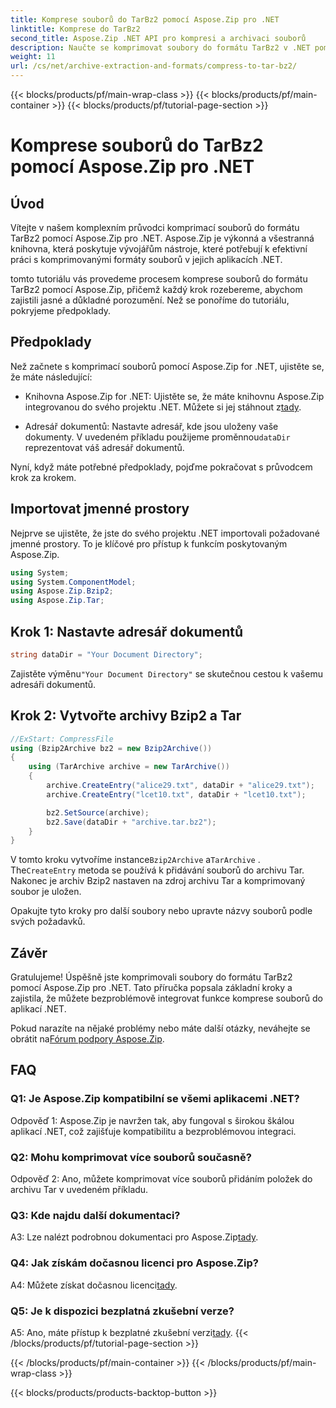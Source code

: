 ```yaml
---
title: Komprese souborů do TarBz2 pomocí Aspose.Zip pro .NET
linktitle: Komprese do TarBz2
second_title: Aspose.Zip .NET API pro kompresi a archivaci souborů
description: Naučte se komprimovat soubory do formátu TarBz2 v .NET pomocí Aspose.Zip. Postupujte podle našeho podrobného průvodce pro efektivní kompresi souborů.
weight: 11
url: /cs/net/archive-extraction-and-formats/compress-to-tar-bz2/
---
```


{{< blocks/products/pf/main-wrap-class >}}
{{< blocks/products/pf/main-container >}}
{{< blocks/products/pf/tutorial-page-section >}}

# Komprese souborů do TarBz2 pomocí Aspose.Zip pro .NET

## Úvod

Vítejte v našem komplexním průvodci komprimací souborů do formátu TarBz2 pomocí Aspose.Zip pro .NET. Aspose.Zip je výkonná a všestranná knihovna, která poskytuje vývojářům nástroje, které potřebují k efektivní práci s komprimovanými formáty souborů v jejich aplikacích .NET.

tomto tutoriálu vás provedeme procesem komprese souborů do formátu TarBz2 pomocí Aspose.Zip, přičemž každý krok rozebereme, abychom zajistili jasné a důkladné porozumění. Než se ponoříme do tutoriálu, pokryjeme předpoklady.

## Předpoklady

Než začnete s komprimací souborů pomocí Aspose.Zip for .NET, ujistěte se, že máte následující:

-  Knihovna Aspose.Zip for .NET: Ujistěte se, že máte knihovnu Aspose.Zip integrovanou do svého projektu .NET. Můžete si jej stáhnout z[tady](https://releases.aspose.com/zip/net/).

-  Adresář dokumentů: Nastavte adresář, kde jsou uloženy vaše dokumenty. V uvedeném příkladu použijeme proměnnou`dataDir` reprezentovat váš adresář dokumentů.

Nyní, když máte potřebné předpoklady, pojďme pokračovat s průvodcem krok za krokem.

## Importovat jmenné prostory

Nejprve se ujistěte, že jste do svého projektu .NET importovali požadované jmenné prostory. To je klíčové pro přístup k funkcím poskytovaným Aspose.Zip.

```csharp
using System;
using System.ComponentModel;
using Aspose.Zip.Bzip2;
using Aspose.Zip.Tar;
```

## Krok 1: Nastavte adresář dokumentů

```csharp
string dataDir = "Your Document Directory";
```

 Zajistěte výměnu`"Your Document Directory"` se skutečnou cestou k vašemu adresáři dokumentů.

## Krok 2: Vytvořte archivy Bzip2 a Tar

```csharp
//ExStart: CompressFile
using (Bzip2Archive bz2 = new Bzip2Archive())
{
    using (TarArchive archive = new TarArchive())
    {
        archive.CreateEntry("alice29.txt", dataDir + "alice29.txt");
        archive.CreateEntry("lcet10.txt", dataDir + "lcet10.txt");

        bz2.SetSource(archive);
        bz2.Save(dataDir + "archive.tar.bz2");
    }
}
```

 V tomto kroku vytvoříme instance`Bzip2Archive` a`TarArchive` . The`CreateEntry` metoda se používá k přidávání souborů do archivu Tar. Nakonec je archiv Bzip2 nastaven na zdroj archivu Tar a komprimovaný soubor je uložen.

Opakujte tyto kroky pro další soubory nebo upravte názvy souborů podle svých požadavků.

## Závěr

Gratulujeme! Úspěšně jste komprimovali soubory do formátu TarBz2 pomocí Aspose.Zip pro .NET. Tato příručka popsala základní kroky a zajistila, že můžete bezproblémově integrovat funkce komprese souborů do aplikací .NET.

 Pokud narazíte na nějaké problémy nebo máte další otázky, neváhejte se obrátit na[Fórum podpory Aspose.Zip](https://forum.aspose.com/c/zip/37).

## FAQ

### Q1: Je Aspose.Zip kompatibilní se všemi aplikacemi .NET?

Odpověď 1: Aspose.Zip je navržen tak, aby fungoval s širokou škálou aplikací .NET, což zajišťuje kompatibilitu a bezproblémovou integraci.

### Q2: Mohu komprimovat více souborů současně?

Odpověď 2: Ano, můžete komprimovat více souborů přidáním položek do archivu Tar v uvedeném příkladu.

### Q3: Kde najdu další dokumentaci?

 A3: Lze nalézt podrobnou dokumentaci pro Aspose.Zip[tady](https://reference.aspose.com/zip/net/).

### Q4: Jak získám dočasnou licenci pro Aspose.Zip?

 A4: Můžete získat dočasnou licenci[tady](https://purchase.aspose.com/temporary-license/).

### Q5: Je k dispozici bezplatná zkušební verze?

 A5: Ano, máte přístup k bezplatné zkušební verzi[tady](https://releases.aspose.com/).
{{< /blocks/products/pf/tutorial-page-section >}}

{{< /blocks/products/pf/main-container >}}
{{< /blocks/products/pf/main-wrap-class >}}

{{< blocks/products/products-backtop-button >}}
